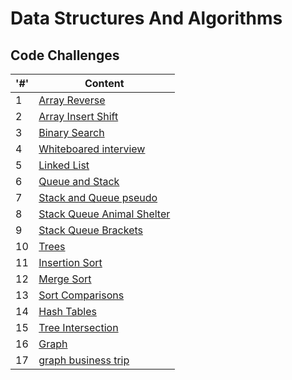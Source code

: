 # Data Structures And Algorithms

## Code Challenges

|'#' |  Content |
| ------------ | -------------|
| 1  | [Array Reverse](./array-reverse/README.md)|
| 2  | [Array Insert Shift](./array-insert-shift/README.md)|
| 3  | [Binary Search](./binary-search/README.md)|
| 4  | [Whiteboared interview](.)|
| 5  | [Linked List](./linked-list/README.md)|
| 6  | [Queue and Stack](./stack-and-queue/README.md)|
| 7  | [Stack and Queue pseudo](./stack-and-queue/stack_and_queue_pseudo/README.md)|
| 8  | [Stack Queue Animal Shelter](./stack-and-queue/stack_queue_animal_shelter/README.md)|
| 9  | [Stack Queue Brackets](./stack-and-queue/stack_queue_animal_shelter/README.md)|
| 10 | [Trees](./trees/README.md)|
| 11 | [Insertion Sort](./sorting/insertion/README.md)|
| 12 | [Merge Sort](./sorting/merge/README.md)|
| 13 | [Sort Comparisons](./sorting/sorting_comparisons/README.md)|
| 14 | [Hash Tables](./hash-tables/README.md)|
| 15 | [Tree Intersection](./tree_intersection/README.md)|
| 16 | [Graph](./graph/README.md)|
| 17 | [graph business trip](./graph/README.md)|













